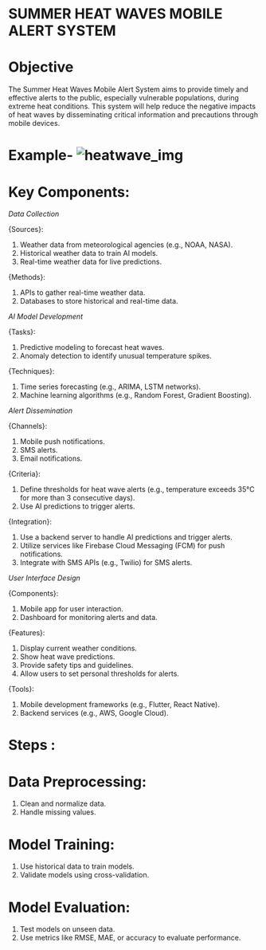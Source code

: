 # SUMMER HEAT WAVES MOBILE ALERT SYSTEM

# Objective
The Summer Heat Waves Mobile Alert System aims to provide timely and effective alerts to the public, especially vulnerable populations, during extreme
heat conditions. This system will help reduce the negative impacts of heat waves by disseminating critical information and precautions through mobile 
devices.

# Example- ![heatwave_img](https://github.com/gangashankar04/SummerHeatWavesMobileAlertSystem/assets/170317051/f5e58ac7-b05a-4ca6-b887-f05f5082c1fe)

# Key Components:

*Data Collection*
   
{Sources}:
1. Weather data from meteorological agencies (e.g., NOAA, NASA).
2. Historical weather data to train AI models.
3. Real-time weather data for live predictions.

{Methods}:
1. APIs to gather real-time weather data.
2. Databases to store historical and real-time data.

*AI Model Development*

{Tasks}:
1. Predictive modeling to forecast heat waves.
2. Anomaly detection to identify unusual temperature spikes.

{Techniques}:
1. Time series forecasting (e.g., ARIMA, LSTM networks).
2. Machine learning algorithms (e.g., Random Forest, Gradient Boosting).

 *Alert Dissemination*

{Channels}:
1. Mobile push notifications.
2. SMS alerts.
3. Email notifications.

{Criteria}:
1. Define thresholds for heat wave alerts (e.g., temperature exceeds 35°C for more than 3 consecutive days).
2. Use AI predictions to trigger alerts.

{Integration}:
1. Use a backend server to handle AI predictions and trigger alerts.
2. Utilize services like Firebase Cloud Messaging (FCM) for push notifications.
3. Integrate with SMS APIs (e.g., Twilio) for SMS alerts.

*User Interface Design*

{Components}:
1. Mobile app for user interaction.
2. Dashboard for monitoring alerts and data.

{Features}:
1. Display current weather conditions.
2. Show heat wave predictions.
3. Provide safety tips and guidelines.
4. Allow users to set personal thresholds for alerts.

{Tools}:
1. Mobile development frameworks (e.g., Flutter, React Native).
2. Backend services (e.g., AWS, Google Cloud).

# Steps : 

# Data Preprocessing:
  1. Clean and normalize data.
  2. Handle missing values.
# Model Training:
  1. Use historical data to train models.
  2. Validate models using cross-validation.
# Model Evaluation:
  1. Test models on unseen data.
  2. Use metrics like RMSE, MAE, or accuracy to evaluate performance.




